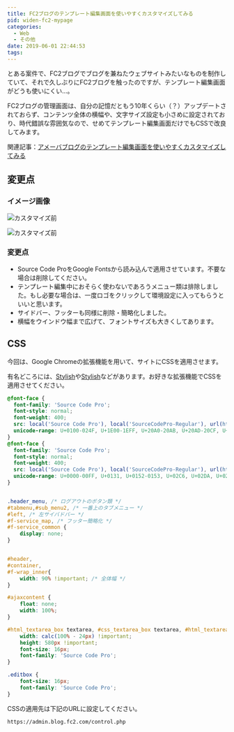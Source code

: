```yaml
---
title: FC2ブログのテンプレート編集画面を使いやすくカスタマイズしてみる
pid: widen-fc2-mypage
categories:
  - Web
  - その他
date: 2019-06-01 22:44:53
tags:
---
```


とある案件で、FC2ブログでブログを兼ねたウェブサイトみたいなものを制作していて、それで久しぶりにFC2ブログを触ったのですが、テンプレート編集画面がどうも使いにくい...。

FC2ブログの管理画面は、自分の記憶だともう10年くらい（？）アップデートされておらず、コンテンツ全体の横幅や、文字サイズ設定も小さめに設定されており、時代錯誤な雰囲気なので、せめてテンプレート編集画面だけでもCSSで改良してみます。

関連記事：[アメーバブログのテンプレート編集画面を使いやすくカスタマイズしてみる](/post/widen-ameblo-mypage/)

## 変更点

### イメージ画像
![カスタマイズ前](1.png)

![カスタマイズ前](2.png)

### 変更点

- Source Code ProをGoogle Fontsから読み込んで適用させています。不要な場合は削除してください。
- テンプレート編集中におそらく使わないであろうメニュー類は排除しました。もし必要な場合は、一度ロゴをクリックして環境設定に入ってもらうといいと思います。
- サイドバー、フッターも同様に削除・簡略化しました。
- 横幅をウインドウ幅まで広げて、フォントサイズも大きくしてあります。


## CSS

今回は、Google Chromeの拡張機能を用いて、サイトにCSSを適用させます。

有名どころには、[Stylish](https://chrome.google.com/webstore/detail/stylish-custom-themes-for/fjnbnpbmkenffdnngjfgmeleoegfcffe?hl=ja)や[Stylish](https://chrome.google.com/webstore/detail/stylish-custom-themes-for/fjnbnpbmkenffdnngjfgmeleoegfcffe?hl=ja)などがあります。お好きな拡張機能でCSSを適用させてください。

```css
@font-face {
  font-family: 'Source Code Pro';
  font-style: normal;
  font-weight: 400;
  src: local('Source Code Pro'), local('SourceCodePro-Regular'), url(https://fonts.gstatic.com/s/sourcecodepro/v6/mrl8jkM18OlOQN8JLgasDy2Q8seG17bfDXYR_jUsrzg.woff2) format('woff2');
  unicode-range: U+0100-024F, U+1E00-1EFF, U+20A0-20AB, U+20AD-20CF, U+2C60-2C7F, U+A720-A7FF;
}
@font-face {
  font-family: 'Source Code Pro';
  font-style: normal;
  font-weight: 400;
  src: local('Source Code Pro'), local('SourceCodePro-Regular'), url(https://fonts.gstatic.com/s/sourcecodepro/v6/mrl8jkM18OlOQN8JLgasD9V_2ngZ8dMf8fLgjYEouxg.woff2) format('woff2');
  unicode-range: U+0000-00FF, U+0131, U+0152-0153, U+02C6, U+02DA, U+02DC, U+2000-206F, U+2074, U+20AC, U+2212, U+2215;
}


.header_menu, /* ログアウトのボタン類 */
#tabmenu,#sub_menu2, /* 一番上のタブメニュー */
#left, /* 左サイバドバー */
#f-service_map, /* フッター簡略化 */
#f-service_common {
	display: none;
}


#header,
#container,
#f-wrap_inner{
	width: 90% !important; /* 全体幅 */
}

#ajaxcontent {
    float: none;
    width: 100%;
}

#html_textarea_box textarea, #css_textarea_box textarea, #html_textarea_cm, #css_textarea_cm {
	width: calc(100% - 24px) !important;
	height: 580px !important;
	font-size: 16px;
	font-family: 'Source Code Pro';
}

.editbox {
	font-size: 16px;
	font-family: 'Source Code Pro';
}
```

CSSの適用先は下記のURLに設定してください。

```plaintext
https://admin.blog.fc2.com/control.php
```
